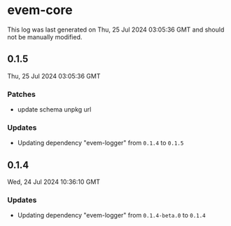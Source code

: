 # evem-core

This log was last generated on Thu, 25 Jul 2024 03:05:36 GMT and should not be manually modified.

## 0.1.5
Thu, 25 Jul 2024 03:05:36 GMT

### Patches

- update schema unpkg url

### Updates

- Updating dependency "evem-logger" from `0.1.4` to `0.1.5`

## 0.1.4
Wed, 24 Jul 2024 10:36:10 GMT

### Updates

- Updating dependency "evem-logger" from `0.1.4-beta.0` to `0.1.4`

